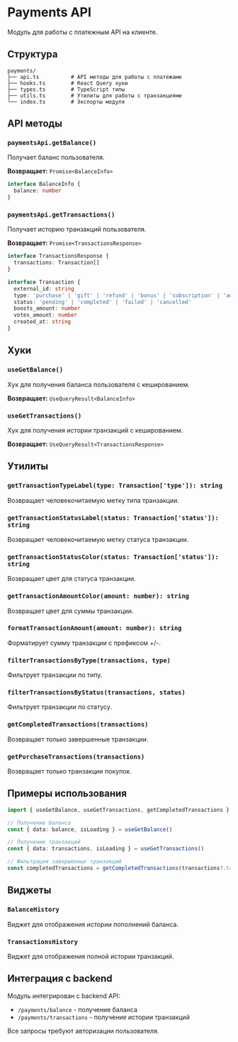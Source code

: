 # Payments API

Модуль для работы с платежным API на клиенте.

## Структура

```
payments/
├── api.ts          # API методы для работы с платежами
├── hooks.ts        # React Query хуки
├── types.ts        # TypeScript типы
├── utils.ts        # Утилиты для работы с транзакциями
└── index.ts        # Экспорты модуля
```

## API методы

### `paymentsApi.getBalance()`
Получает баланс пользователя.

**Возвращает:** `Promise<BalanceInfo>`

```typescript
interface BalanceInfo {
  balance: number
}
```

### `paymentsApi.getTransactions()`
Получает историю транзакций пользователя.

**Возвращает:** `Promise<TransactionsResponse>`

```typescript
interface TransactionsResponse {
  transactions: Transaction[]
}

interface Transaction {
  external_id: string
  type: 'purchase' | 'gift' | 'refund' | 'bonus' | 'subscription' | 'adjustment'
  status: 'pending' | 'completed' | 'failed' | 'cancelled'
  boosts_amount: number
  votes_amount: number
  created_at: string
}
```

## Хуки

### `useGetBalance()`
Хук для получения баланса пользователя с кешированием.

**Возвращает:** `UseQueryResult<BalanceInfo>`

### `useGetTransactions()`
Хук для получения истории транзакций с кешированием.

**Возвращает:** `UseQueryResult<TransactionsResponse>`

## Утилиты

### `getTransactionTypeLabel(type: Transaction['type']): string`
Возвращает человекочитаемую метку типа транзакции.

### `getTransactionStatusLabel(status: Transaction['status']): string`
Возвращает человекочитаемую метку статуса транзакции.

### `getTransactionStatusColor(status: Transaction['status']): string`
Возвращает цвет для статуса транзакции.

### `getTransactionAmountColor(amount: number): string`
Возвращает цвет для суммы транзакции.

### `formatTransactionAmount(amount: number): string`
Форматирует сумму транзакции с префиксом +/-.

### `filterTransactionsByType(transactions, type)`
Фильтрует транзакции по типу.

### `filterTransactionsByStatus(transactions, status)`
Фильтрует транзакции по статусу.

### `getCompletedTransactions(transactions)`
Возвращает только завершенные транзакции.

### `getPurchaseTransactions(transactions)`
Возвращает только транзакции покупок.

## Примеры использования

```typescript
import { useGetBalance, useGetTransactions, getCompletedTransactions } from '@entities/payments'

// Получение баланса
const { data: balance, isLoading } = useGetBalance()

// Получение транзакций
const { data: transactions, isLoading } = useGetTransactions()

// Фильтрация завершенных транзакций
const completedTransactions = getCompletedTransactions(transactions?.transactions || [])
```

## Виджеты

### `BalanceHistory`
Виджет для отображения истории пополнений баланса.

### `TransactionsHistory`
Виджет для отображения полной истории транзакций.

## Интеграция с backend

Модуль интегрирован с backend API:
- `/payments/balance` - получение баланса
- `/payments/transactions` - получение истории транзакций

Все запросы требуют авторизации пользователя. 